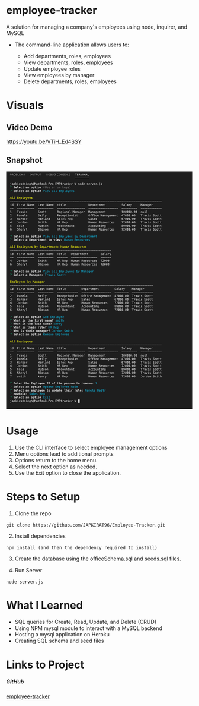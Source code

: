 # employee-tracker

A solution for managing a company's employees using node, inquirer, and MySQL

- The command-line application allows users to:

  - Add departments, roles, employees
  - View departments, roles, employees
  - Update employee roles
  - View employees by manager
  - Delete departments, roles, employees

# Visuals

## Video Demo

https://youtu.be/VTiH_Ed4SSY

## Snapshot

![employee-tracker](./src/snapshot.png)

# Usage

1. Use the CLI interface to select employee management options
2. Menu options lead to additional prompts
3. Options return to the home menu.
4. Select the next option as needed.
5. Use the Exit option to close the application.

# Steps to Setup

1. Clone the repo

```terminal
git clone https://github.com/JAPKIRAT96/Employee-Tracker.git
```

2. Install dependencies

```terminal
npm install (and then the dependency required to install)
```

3. Create the database using the officeSchema.sql and seeds.sql files.

4. Run Server

```terminal
node server.js
```

# What I Learned

- SQL queries for Create, Read, Update, and Delete (CRUD)
- Using NPM mysql module to interact with a MySQL backend
- Hosting a mysql application on Heroku
- Creating SQL schema and seed files

# Links to Project

##### GitHub

[employee-tracker](https://github.com/JAPKIRAT96/Employee-Tracker.git)
